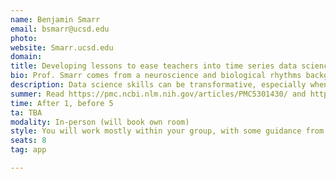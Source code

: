 ```yaml
---
name: Benjamin Smarr
email: bsmarr@ucsd.edu
photo: 
website: Smarr.ucsd.edu
domain: 
title: Developing lessons to ease teachers into time series data science
bio: Prof. Smarr comes from a neuroscience and biological rhythms background. His lab focuses on using longitudinal data sources to develop novel analytics that reveal biologically relevant information from these data, framed by an understanding of the way biological data tend to change at different timescales. This is sometimes naturalistic, but more often related to biomedical algorithm development.
description: Data science skills can be transformative, especially when deployed in communities without historical access to digital resources. UCSD supports tools that make access to data science free, but without lessons aimed at helping teachers make confident use of these tools, most teachers won't get the potential of data science training, and won't want to offer curricula to their students. Our goal will be to develop light weight lessons that take someone from zero knowledge to the ability to load small data sets into JupyterLite webpages and carry out basic analyses and visualization, so that they can feel good showing others in their community how these skills could help their students.
summer: Read https://pmc.ncbi.nlm.nih.gov/articles/PMC5301430/ and https://pubmed.ncbi.nlm.nih.gov/35870975/, and develop some familiarity recreating the figures and analyses.
time: After 1, before 5
ta: TBA
modality: In-person (will book own room)
style: You will work mostly within your group, with some guidance from graduate students who have done related work. You will also meet weekly with Prof. Smarr to assess progress and shape next steps.
seats: 8
tag: app

---
```

